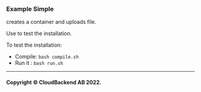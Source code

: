 ### Example Simple

creates a container and uploads file.

Use to test the installation.

To test the installation:

- Compile: `bash compile.sh`
- Run it : `bash run.sh`

----
#### Copyright © CloudBackend AB 2022.
